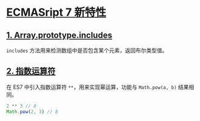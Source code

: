 # [ECMASript 7 新特性](https://docs.mphy.top/#/ECMAScript6+/ch03?id=（三）ecmasript-7-新特性)

## [1. Array.prototype.includes](https://docs.mphy.top/#/ECMAScript6+/ch03?id=_1-arrayprototypeincludes)

`includes` 方法用来检测数组中是否包含某个元素，返回布尔类型值。

## [2. 指数运算符](https://docs.mphy.top/#/ECMAScript6+/ch03?id=_2-指数运算符)

在 ES7 中引入指数运算符 `**`，用来实现幂运算，功能与 `Math.pow(a, b)` 结果相同。

```js
2 ** 3 // 8
Math.pow(2, 3) // 8
```